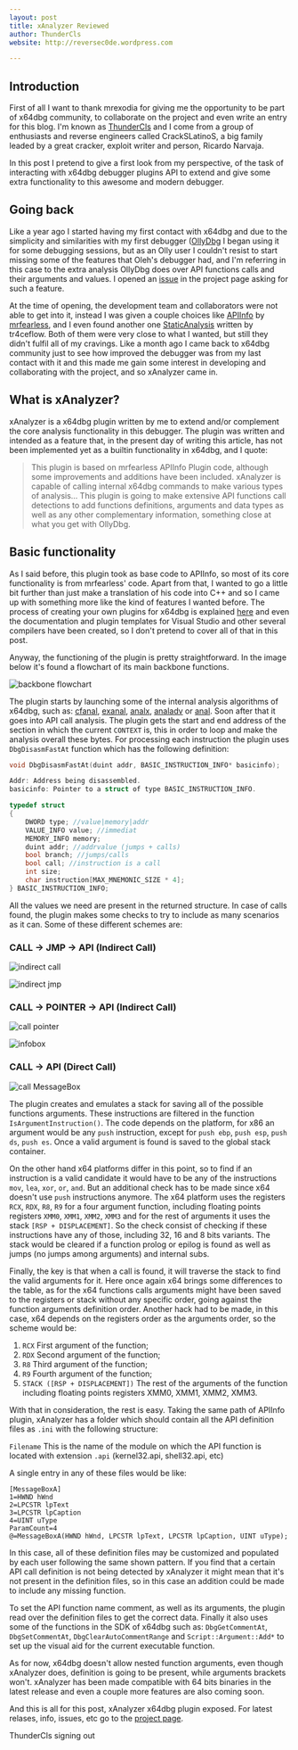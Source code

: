 ```yaml
---
layout: post
title: xAnalyzer Reviewed
author: ThunderCls
website: http://reversec0de.wordpress.com

---
```


## Introduction

First of all I want to thank mrexodia for giving me the opportunity to be part of x64dbg community, to collaborate on the project and even write an entry for this blog. I'm known as [ThunderCls](http://github.com/ThunderCls) and I come from a group of enthusiasts and reverse engineers called CrackSLatinoS, a big family leaded by a great cracker, exploit writer and person, Ricardo Narvaja.

In this post I pretend to give a first look from my perspective, of the task of interacting with x64dbg debugger plugins API to extend and give some extra functionality to this awesome and modern debugger.

## Going back

Like a year ago I started having my first contact with x64dbg and due to the simplicity and similarities with my first debugger ([OllyDbg](http://ollydbg.de) I began using it for some debugging sessions, but as an Olly user I couldn't resist to start missing some of the features that Oleh's debugger had, and I'm referring in this case to the extra analysis OllyDbg does over API functions calls and their arguments and values. I opened an [issue](https://github.com/x64dbg/x64dbg/issues/334) in the project page asking for such a feature. 

At the time of opening, the development team and collaborators were not able to get into it, instead I was given a couple choices like [APIInfo](https://github.com/mrfearless/APIInfo-Plugin-x86) by [mrfearless](https://github.com/mrfearless), and I even found another one [StaticAnalysis](https://github.com/x64dbg/StaticAnalysis) written by tr4ceflow. Both of them were very close to what I wanted, but still they didn't fulfil all of my cravings. Like a month ago I came back to x64dbg community just to see how improved the debugger was from my last contact with it and this made me gain some interest in developing and collaborating with the project, and so xAnalyzer came in.

## What is xAnalyzer?

xAnalyzer is a x64dbg plugin written by me to extend and/or complement the core analysis functionality in this debugger. The plugin was written and intended as a feature that, in the present day of writing this article, has not been implemented yet as a builtin functionality in x64dbg, and I quote: 

> This plugin is based on mrfearless APIInfo Plugin code, although some improvements and additions have been included. xAnalyzer is capable of calling internal x64dbg commands to make various types of analysis... This plugin is going to make extensive API functions call detections to add functions definitions, arguments and data types as well as any other complementary information, something close at what you get with OllyDbg.


## Basic functionality

As I said before, this plugin took as base code to APIInfo, so most of its core functionality is from mrfearless' code. Apart from that, I wanted to go a little bit further than just make a translation of his code into C++ and so I came up with something more like the kind of features I wanted before. The process of creating your own plugins for x64dbg is explained [here](http://x64dbg.com/blog/2016/07/30/x64dbg-plugin-sdk.html) and even the documentation and plugin templates for Visual Studio and other several compilers have been created, so I don't pretend to cover all of that in this post.

Anyway, the functioning of the plugin is pretty straightforward. In the image below it's found a flowchart of its main backbone functions.

![backbone flowchart](https://i.imgur.com/HZMKA43.png)

The plugin starts by launching some of the internal analysis algorithms of x64dbg, such as: [cfanal](http://x64dbg.readthedocs.io/en/latest/commands/analysis/cfanalyze.html), [exanal](http://x64dbg.readthedocs.io/en/latest/commands/analysis/exanalyse.html), [analx](http://x64dbg.readthedocs.io/en/latest/commands/analysis/analxrefs.html), [analadv](http://x64dbg.readthedocs.io/en/latest/commands/analysis/analadv.html) or [anal](http://x64dbg.readthedocs.io/en/latest/commands/analysis/analyse.html). Soon after that it goes into API call analysis. The plugin gets the start and end address of the section in which the current `CONTEXT` is, this in order to loop and make the analysis overall these bytes. For processing each instruction the plugin uses `DbgDisasmFastAt` function which has the following definition:


```c++
void DbgDisasmFastAt(duint addr, BASIC_INSTRUCTION_INFO* basicinfo);

Addr: Address being disassembled.
basicinfo: Pointer to a struct of type BASIC_INSTRUCTION_INFO.

typedef struct
{
    DWORD type; //value|memory|addr
    VALUE_INFO value; //immediat
    MEMORY_INFO memory;
    duint addr; //addrvalue (jumps + calls)
    bool branch; //jumps/calls
    bool call; //instruction is a call
    int size;
    char instruction[MAX_MNEMONIC_SIZE * 4];
} BASIC_INSTRUCTION_INFO;
```

All the values we need are present in the returned structure. In case of calls found, the plugin makes some checks to try to include as many scenarios as it can. Some of these different schemes are: 

### CALL -> JMP -> API (Indirect Call)

![indirect call](https://i.imgur.com/ubYOOdL.png)

![indirect jmp](https://i.imgur.com/o6WKXSn.png)

### CALL -> POINTER -> API (Indirect Call)

![call pointer](https://i.imgur.com/614cwqo.png)

![infobox](https://i.imgur.com/XiPFT4I.png)

### CALL -> API (Direct Call)

![call MessageBox](https://i.imgur.com/AAFrqT9.png)

The plugin creates and emulates a stack for saving all of the possible functions arguments. These instructions are filtered in the function `IsArgumentInstruction()`. The code depends on the platform, for x86 an argument would be any `push` instruction, except for `push ebp`, `push esp`, `push ds`, `push es`. Once a valid argument is found is saved to the global stack container. 

On the other hand x64 platforms differ in this point, so to find if an instruction is a valid candidate it would have to be any of the instructions `mov`, `lea`, `xor`, `or`, `and`. But an additional check has to be made since x64 doesn't use `push` instructions anymore. The x64 platform uses the registers `RCX`, `RDX`, `R8`, `R9` for a four argument function, including floating points registers `XMM0`, `XMM1`, `XMM2`, `XMM3` and for the rest of arguments it uses the stack `[RSP + DISPLACEMENT]`. So the check consist of checking if these instructions have any of those, including 32, 16 and 8 bits variants. The stack would be cleared if a function prolog or epilog is found as well as jumps (no jumps among arguments) and internal subs. 

Finally, the key is that when a call is found, it will traverse the stack to find the valid arguments for it. Here once again x64 brings some differences to the table, as for the x64 functions calls arguments might have been saved to the registers or stack without any specific order, going against the function arguments definition order. Another hack had to be made, in this case, x64 depends on the registers order as the arguments order, so the scheme would be:

1. `RCX`  First argument of the function;
2. `RDX` Second argument of the function;
3. `R8` Third argument of the function;
4. `R9` Fourth argument of the function;
5. `STACK ([RSP + DISPLACEMENT])` The rest of the arguments of the function including floating points registers XMM0, XMM1, XMM2, XMM3.

With that in consideration, the rest is easy. Taking the same path of APIInfo plugin, xAnalyzer has a folder which should contain all the API definition files as `.ini` with the following structure:

`Filename` This is the name of the module on which the API function is located with extension `.api` (kernel32.api, shell32.api, etc)

A single entry in any of these files would be like:

```
[MessageBoxA]
1=HWND hWnd
2=LPCSTR lpText
3=LPCSTR lpCaption
4=UINT uType
ParamCount=4
@=MessageBoxA(HWND hWnd, LPCSTR lpText, LPCSTR lpCaption, UINT uType);
```

In this case, all of these definition files may be customized and populated by each user following the same shown pattern. If you find that a certain API call definition is not being detected by xAnalyzer it might mean that it's not present in the definition files, so in this case an addition could be made to include any missing function.

To set the API function name comment, as well as its arguments, the plugin read over the definition files to get the correct data. Finally it also uses some of the functions in the SDK of x64dbg such as: `DbgGetCommentAt`, `DbgSetCommentAt`, `DbgClearAutoCommentRange` and `Script::Argument::Add*` to set up the visual aid for the current executable function.

As for now, x64dbg doesn't allow nested function arguments, even though xAnalyzer does, definition is going to be present, while arguments brackets won't. xAnalyzer has been made compatible with 64 bits binaries in the latest release and even a couple more features are also coming soon.

And this is all for this post, xAnalyzer x64dbg plugin exposed. For latest relases, info, issues, etc go to the [project page](https://github.com/ThunderCls/xAnalyzer).

ThunderCls signing out

